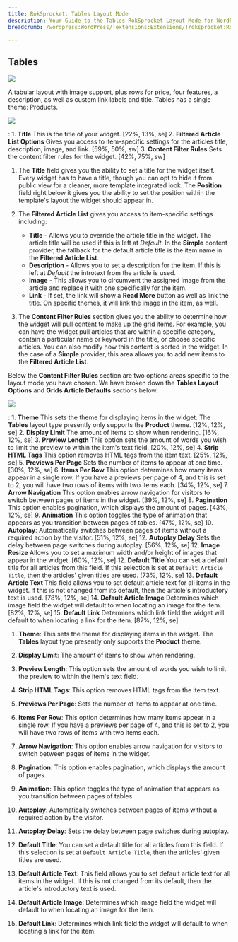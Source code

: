 ```yaml
---
title: RokSprocket: Tables Layout Mode
description: Your Guide to the Tables RokSprocket Layout Mode for WordPress
breadcrumb: /wordpress:WordPress/!extensions:Extensions/!roksprocket:RokSprocket

---
```


Tables
-----

![][layout]

A tabular layout with image support, plus rows for price, four features, a description, as well as custom link labels and title. Tables has a single theme: Products.

![][layout_1]

:   1. **Title** This is the title of your widget. [22%, 13%, se]
    2. **Filtered Article List Options** Gives you access to item-specific settings for the articles title, description, image, and link. [59%, 50%, sw]
    3. **Content Filter Rules** Sets the content filter rules for the widget. [42%, 75%, sw]

1. The **Title** field gives you the ability to set a title for the widget itself. Every widget has to have a title, though you can opt to hide it from public view for a cleaner, more template integrated look. The **Position** field right below it gives you the ability to set the position within the template's layout the widget should appear in.

2. The **Filtered Article List** gives you access to item-specific settings including:

    * **Title** - Allows you to override the article title in the widget. The article title will be used if this is left at *Default*. In the **Simple** content provider, the fallback for the default article title is the item name in the **Filtered Article List**.
    * **Description** - Allows you to set a description for the item. If this is left at *Default* the introtext from the article is used. 
    * **Image** - This allows you to circumvent the assigned image from the article and replace it with one specifically for the item. 
    * **Link** - If set, the link will show a **Read More** button as well as link the title. On specific themes, it will link the image in the item, as well.

3. The **Content Filter Rules** section gives you the ability to determine how the widget will pull content to make up the grid items. For example, you can have the widget pull articles that are within a specific category, contain a particular name or keyword in the title, or choose specific articles. You can also modify how this content is sorted in the widget. In the case of a **Simple** provider, this area allows you to add new items to the **Filtered Article List**.

Below the **Content Filter Rules** section are two options areas specific to the layout mode you have chosen. We have broken down the **Tables Layout Options** and **Grids Article Defaults** sections below.

![][layout_2]

:   1. **Theme** This sets the theme for displaying items in the widget. The **Tables** layout type presently only supports the **Product** theme. [12%, 12%, se]
    2. **Display Limit** The amount of items to show when rendering. [16%, 12%, se]
    3. **Preview Length** This option sets the amount of words you wish to limit the preview to within the item's text field. [20%, 12%, se]
    4. **Strip HTML Tags** This option removes HTML tags from the item text. [25%, 12%, se]
    5. **Previews Per Page** Sets the number of items to appear at one time. [30%, 12%, se]
    6. **Items Per Row** This option determines how many items appear in a single row. If you have a previews per page of 4, and this is set to 2, you will have two rows of items with two items each. [34%, 12%, se]
    7. **Arrow Navigation** This option enables arrow navigation for visitors to switch between pages of items in the widget. [39%, 12%, se]
    8. **Pagination** This option enables pagination, which displays the amount of pages. [43%, 12%, se]
    9. **Animation** This option toggles the type of animation that appears as you transition between pages of tables. [47%, 12%, se]
    10. **Autoplay**: Automatically switches between pages of items without a required action by the visitor. [51%, 12%, se]
    12. **Autoplay Delay** Sets the delay between page switches during autoplay. [56%, 12%, se]
    12. **Image Resize** Allows you to set a maximum width and/or height of images that appear in the widget. [60%, 12%, se]
    12. **Default Title** You can set a default title for all articles from this field. If this selection is set at `Default Article Title`, then the articles' given titles are used. [73%, 12%, se]
    13. **Default Article Text** This field allows you to set default article text for all items in the widget. If this is not changed from its default, then the article's introductory text is used. [78%, 12%, se]
    14. **Default Article Image** Determines which image field the widget will default to when locating an image for the item. [82%, 12%, se]
    15. **Default Link** Determines which link field the widget will default to when locating a link for the item. [87%, 12%, se]

1. **Theme**: This sets the theme for displaying items in the widget. The **Tables** layout type presently only supports the **Product** theme.

2. **Display Limit**: The amount of items to show when rendering.

3. **Preview Length**: This option sets the amount of words you wish to limit the preview to within the item's text field.

4. **Strip HTML Tags**: This option removes HTML tags from the item text.

5. **Previews Per Page**: Sets the number of items to appear at one time.

6. **Items Per Row**: This option determines how many items appear in a single row. If you have a previews per page of 4, and this is set to 2, you will have two rows of items with two items each.

7. **Arrow Navigation**: This option enables arrow navigation for visitors to switch between pages of items in the widget.

8. **Pagination**: This option enables pagination, which displays the amount of pages.

9. **Animation**: This option toggles the type of animation that appears as you transition between pages of tables.

10. **Autoplay**: Automatically switches between pages of items without a required action by the visitor.

11. **Autoplay Delay**: Sets the delay between page switches during autoplay.

12. **Default Title**: You can set a default title for all articles from this field. If this selection is set at `Default Article Title`, then the articles' given titles are used.

13. **Default Article Text**: This field allows you to set default article text for all items in the widget. If this is not changed from its default, then the article's introductory text is used.

14. **Default Article Image**: Determines which image field the widget will default to when locating an image for the item.

15. **Default Link**: Determines which link field the widget will default to when locating a link for the item.



[layout]: assets/tables.jpeg
[layout_1]: assets/tables_1.jpeg
[layout_2]: assets/tables_2.jpeg